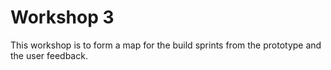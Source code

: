 
# Workshop 3

This workshop is to form a map for the build sprints from the prototype and the user feedback.
